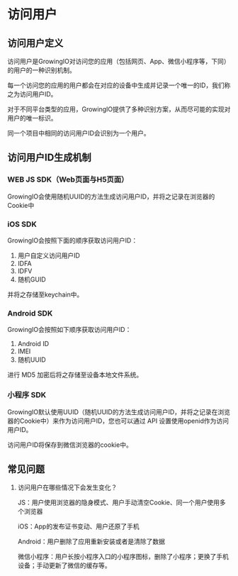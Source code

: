 # 访问用户

## 访问用户定义

访问用户是GrowingIO对访问您的应用（包括网页、App、微信小程序等，下同）的用户的一种识别机制。

每一个访问您的应用的用户都会在对应的设备中生成并记录一个唯一的ID，我们称之为访问用户ID。

对于不同平台类型的应用，GrowingIO提供了多种识别方案，从而尽可能的实现对用户的唯一标识。

同一个项目中相同的访问用户ID会识别为一个用户。

## 访问用户ID生成机制

### WEB JS SDK（Web页面与H5页面）

GrowingIO会使用随机UUID的方法生成访问用户ID，并将之记录在浏览器的Cookie中

### iOS SDK

GrowingIO会按照下面的顺序获取访问用户ID：

1. 用户自定义访问用户ID
2. IDFA
3. IDFV
4. 随机GUID

并将之存储至keychain中。

### Android SDK

GrowingIO会按照如下顺序获取访问用户ID：

1. Android ID
2. IMEI
3. 随机UUID

进行 MD5 加密后将之存储至设备本地文件系统。

### 小程序 SDK

GrowingIO默认使用UUID（随机UUID的方法生成访问用户ID，并将之记录在浏览器的Cookie中）来作为访问用户ID，您也可以通过 API 设置使用openid作为访问用户ID。

访问用户ID将保存到微信浏览器的cookie中。

## 常见问题

1. 访问用户在哪些情况下会发生变化？

   JS：用户使用浏览器的隐身模式、用户手动清空Cookie、同一个用户使用多个浏览器

   iOS：App的发布证书变动、用户还原了手机

   Android：用户删除了应用重新安装或者是清除了数据

   微信小程序：用户长按小程序入口的小程序图标，删除了小程序；更换了手机设备；手动更新了微信的缓存等。



